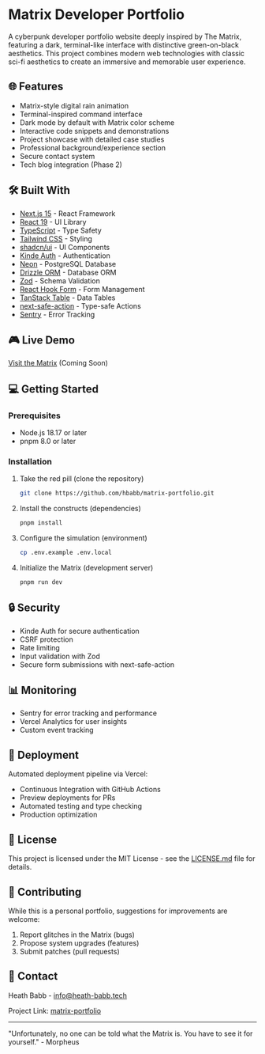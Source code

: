 <!-- @format -->

# Matrix Developer Portfolio

A cyberpunk developer portfolio website deeply inspired by The Matrix, featuring a dark, terminal-like interface with distinctive green-on-black aesthetics. This project combines modern web technologies with classic sci-fi aesthetics to create an immersive and memorable user experience.

## 🌐 Features

- Matrix-style digital rain animation
- Terminal-inspired command interface
- Dark mode by default with Matrix color scheme
- Interactive code snippets and demonstrations
- Project showcase with detailed case studies
- Professional background/experience section
- Secure contact system
- Tech blog integration (Phase 2)

## 🛠️ Built With

- [Next.js 15](https://nextjs.org/) - React Framework
- [React 19](https://react.dev/) - UI Library
- [TypeScript](https://www.typescriptlang.org/) - Type Safety
- [Tailwind CSS](https://tailwindcss.com/) - Styling
- [shadcn/ui](https://ui.shadcn.com/) - UI Components
- [Kinde Auth](https://kinde.com/) - Authentication
- [Neon](https://neon.tech/) - PostgreSQL Database
- [Drizzle ORM](https://orm.drizzle.team/) - Database ORM
- [Zod](https://zod.dev/) - Schema Validation
- [React Hook Form](https://react-hook-form.com/) - Form Management
- [TanStack Table](https://tanstack.com/table/latest) - Data Tables
- [next-safe-action](https://next-safe-action.dev/) - Type-safe Actions
- [Sentry](https://sentry.io/) - Error Tracking

## 🎮 Live Demo

[Visit the Matrix](https://heath-babb.tech) (Coming Soon)

## 💻 Getting Started

### Prerequisites

- Node.js 18.17 or later
- pnpm 8.0 or later

### Installation

1. Take the red pill (clone the repository)

   ```bash
   git clone https://github.com/hbabb/matrix-portfolio.git
   ```

2. Install the constructs (dependencies)

   ```bash
   pnpm install
   ```

3. Configure the simulation (environment)

   ```bash
   cp .env.example .env.local
   ```

4. Initialize the Matrix (development server)

   ```bash
   pnpm run dev
   ```

## 🔒 Security

- Kinde Auth for secure authentication
- CSRF protection
- Rate limiting
- Input validation with Zod
- Secure form submissions with next-safe-action

## 📊 Monitoring

- Sentry for error tracking and performance
- Vercel Analytics for user insights
- Custom event tracking

## 🚀 Deployment

Automated deployment pipeline via Vercel:

- Continuous Integration with GitHub Actions
- Preview deployments for PRs
- Automated testing and type checking
- Production optimization

## 📝 License

This project is licensed under the MIT License - see the [LICENSE.md](LICENSE.md) file for details.

## 🤝 Contributing

While this is a personal portfolio, suggestions for improvements are welcome:

1. Report glitches in the Matrix (bugs)
2. Propose system upgrades (features)
3. Submit patches (pull requests)

## 📧 Contact

Heath Babb - <info@heath-babb.tech>

Project Link: [matrix-portfolio](https://github.com/hbabb/matrix-portfolio)

---

"Unfortunately, no one can be told what the Matrix is. You have to see it for yourself." - Morpheus
